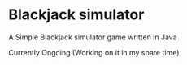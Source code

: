# Blackjack simulator
 A Simple Blackjack simulator game written in Java

Currently Ongoing (Working on it in my spare time)
